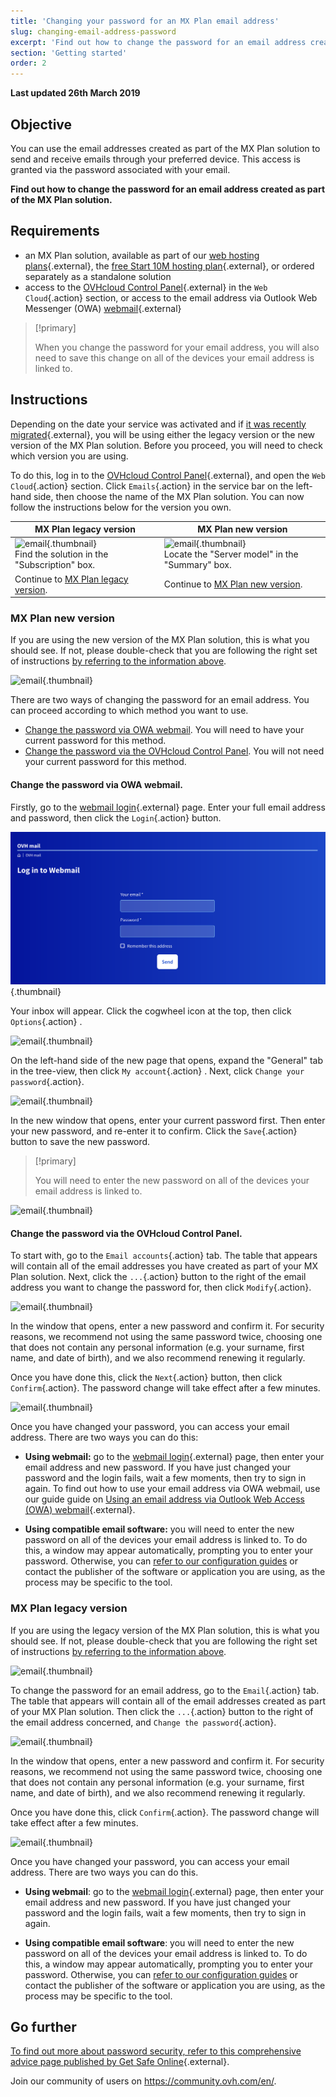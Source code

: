 ```yaml
---
title: 'Changing your password for an MX Plan email address'
slug: changing-email-address-password
excerpt: 'Find out how to change the password for an email address created in your MX Plan account'
section: 'Getting started'
order: 2
---
```


**Last updated 26th March 2019**

## Objective

You can use the email addresses created as part of the MX Plan solution to send and receive emails through your preferred device. This access is granted via the password associated with your email.

**Find out how to change the password for an email address created as part of the MX Plan solution.**

## Requirements

- an MX Plan solution, available as part of our [web hosting plans](https://www.ovh.ie/web-hosting/){.external}, the [free Start 10M hosting plan](https://www.ovh.ie/domains/start10m_hosting_offer.xml){.external}, or ordered separately as a standalone solution
- access to the [OVHcloud Control Panel](https://www.ovh.com/auth/?action=gotomanager){.external} in the `Web Cloud`{.action} section, or access to the email address via Outlook Web Messenger (OWA) [webmail](https://www.ovh.ie/mail/){.external}

> [!primary]
>
> When you change the password for your email address, you will also need to save this change on all of the devices your email address is linked to.
>

## Instructions

Depending on the date your service was activated and if [it was recently migrated](https://www.ovh.co.uk/mxplan-migration/){.external}, you will be using either the legacy version or the new version of the MX Plan solution. Before you proceed, you will need to check which version you are using. 

To do this, log in to the [OVHcloud Control Panel](https://www.ovh.com/auth/?action=gotomanager){.external}, and open the `Web Cloud`{.action} section. Click `Emails`{.action} in the service bar on the left-hand side, then choose the name of the MX Plan solution. You can now follow the instructions below for the version you own.

|MX Plan legacy version|MX Plan new version|
|---|---|
|![email](images/mxplan-password-legacy-step1.png){.thumbnail}<br> Find the solution in the "Subscription" box.|![email](images/mxplan-password-new-step1.png){.thumbnail}<br>Locate the "Server model" in the "Summary" box.|
|Continue to [MX Plan legacy version](./#mx-plan-legacy-version).|Continue to [MX Plan new version](./#mx-plan-new-version).|

### MX Plan new version

If you are using the new version of the MX Plan solution, this is what you should see. If not, please double-check that you are following the right set of instructions [by referring to the information above](./#instructions).  

![email](images/mxplan-password-new-step1.png){.thumbnail}

There are two ways of changing the password for an email address. You can proceed according to which method you want to use.

- [Change the password via OWA webmail](./#change-the-password-via-owa-webmail). You will need to have your current password for this method. 
- [Change the password via the OVHcloud Control Panel](./#change-the-password-via-the-ovhcloud-control-panel). You will not need your current password for this method.

#### Change the password via OWA webmail.

Firstly, go to the [webmail login](https://www.ovh.ie/mail/){.external} page. Enter your full email address and password, then click the `Login`{.action} button. 

![email](images/mxplan-password-new-step2.png){.thumbnail}

Your inbox will appear. Click the cogwheel icon at the top, then click `Options`{.action} .

![email](images/mxplan-password-new-step3.png){.thumbnail}

On the left-hand side of the new page that opens, expand the "General" tab in the tree-view, then click `My account`{.action} . Next, click `Change your password`{.action}.

![email](images/mxplan-password-new-step4.png){.thumbnail}

In the new window that opens, enter your current password first. Then enter your new password, and re-enter it to confirm. Click the `Save`{.action} button to save the new password.

> [!primary]
>
> You will need to enter the new password on all of the devices your email address is linked to.
>

![email](images/mxplan-password-new-step5.png){.thumbnail}

#### Change the password via the OVHcloud Control Panel.

To start with, go to the `Email accounts`{.action} tab. The table that appears will contain all of the email addresses you have created as part of your MX Plan solution. Next, click the `...`{.action} button to the right of the email address you want to change the password for, then click `Modify`{.action}.

![email](images/mxplan-password-new-step6.png){.thumbnail}

In the window that opens, enter a new password and confirm it. For security reasons, we recommend not using the same password twice, choosing one that does not contain any personal information (e.g. your surname, first name, and date of birth), and we also recommend renewing it regularly.

Once you have done this, click the `Next`{.action} button, then click `Confirm`{.action}. The password change will take effect after a few minutes.

![email](images/mxplan-password-new-step7.png){.thumbnail}

Once you have changed your password, you can access your email address. There are two ways you can do this:

- **Using webmail:** go to the [webmail login](https://www.ovh.ie/mail/){.external} page, then enter your email address and new password. If you have just changed your password and the login fails, wait a few moments, then try to sign in again. To find out how to use your email address via OWA webmail, use our guide guide on [Using an email address via Outlook Web Access (OWA) webmail](../using-owa){.external}.

- **Using compatible email software:** you will need to enter the new password on all of the devices your email address is linked to. To do this, a window may appear automatically, prompting you to enter your password. Otherwise, you can [refer to our configuration guides](../) or contact the publisher of the software or application you are using, as the process may be specific to the tool.

### MX Plan legacy version

If you are using the legacy version of the MX Plan solution, this is what you should see. If not, please double-check that you are following the right set of instructions [by referring to the information above](./#instructions). 

![email](images/mxplan-password-legacy-step1.png){.thumbnail}

To change the password for an email address, go to the `Email`{.action} tab. The table that appears will contain all of the email addresses created as part of your MX Plan solution. Then click the `...`{.action} button to the right of the email address concerned, and `Change the password`{.action}.

![email](images/mxplan-password-legacy-step2.png){.thumbnail}

In the window that opens, enter a new password and confirm it. For security reasons, we recommend not using the same password twice, choosing one that does not contain any personal information (e.g. your surname, first name, and date of birth), and we also recommend renewing it regularly.

Once you have done this, click `Confirm`{.action}. The password change will take effect after a few minutes.

![email](images/mxplan-password-legacy-step3.png){.thumbnail}

Once you have changed your password, you can access your email address. There are two ways you can do this.

- **Using webmail**: go to the [webmail login](https://www.ovh.ie/mail/){.external} page, then enter your email address and new password. If you have just changed your password and the login fails, wait a few moments, then try to sign in again.

- **Using compatible email software**: you will need to enter the new password on all of the devices your email address is linked to. To do this, a window may appear automatically, prompting you to enter your password. Otherwise, you can [refer to our configuration guides](../) or contact the publisher of the software or application you are using, as the process may be specific to the tool.

## Go further

[To find out more about password security, refer to this comprehensive advice page published by Get Safe Online](https://www.getsafeonline.org/protecting-yourself/){.external}.

Join our community of users on <https://community.ovh.com/en/>.